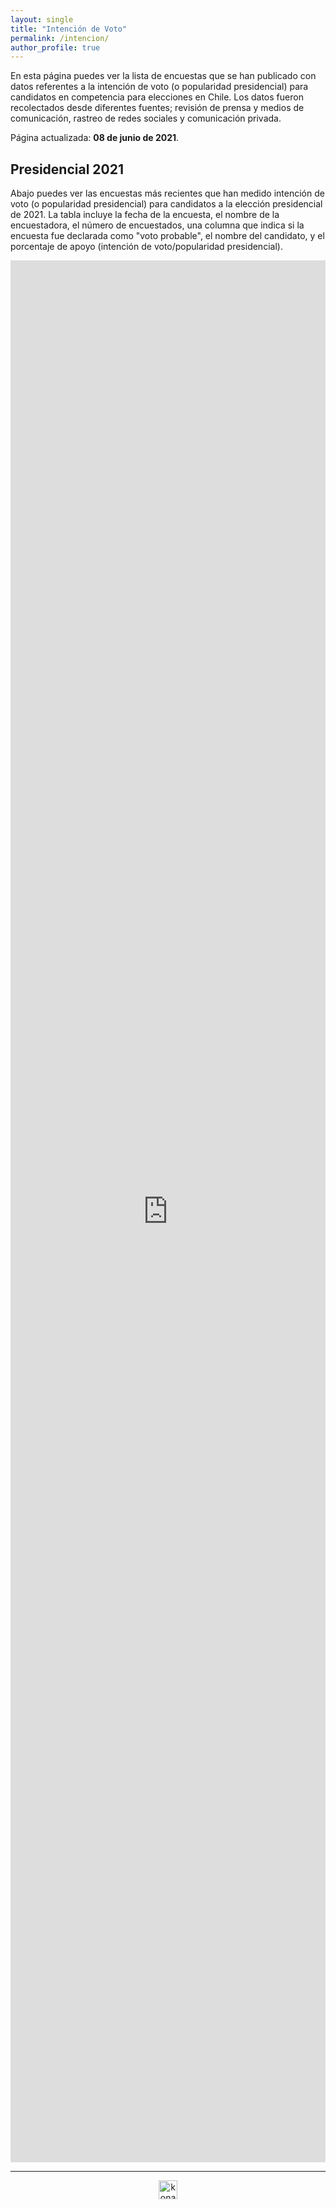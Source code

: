 ```yaml
---
layout: single
title: "Intención de Voto"
permalink: /intencion/
author_profile: true
---
```


En esta página puedes ver la lista de encuestas que se han publicado con datos referentes a la intención de voto (o popularidad presidencial) para candidatos en competencia para elecciones en Chile. Los datos fueron recolectados desde diferentes fuentes; revisión de prensa y medios de comunicación, rastreo de redes sociales y comunicación privada.

Página actualizada: **08 de junio de 2021**.


## Presidencial 2021

Abajo puedes ver las encuestas más recientes que han medido intención de voto (o popularidad presidencial) para candidatos a la elección presidencial de 2021. La tabla incluye la fecha de la encuesta, el nombre de la encuestadora, el número de encuestados, una columna que indica si la encuesta fue declarada como "voto probable", el nombre del candidato, y el porcentaje de apoyo (intención de voto/popularidad presidencial).

<iframe id="datawrapper-chart-C2yZk" src="https://datawrapper.dwcdn.net/C2yZk/46/" scrolling="no" frameborder="0" style="width: 0; min-width: 100% !important; border: none;" height="3043"></iframe><script type="text/javascript">!function(){"use strict";window.addEventListener("message",(function(e){if(void 0!==e.data["datawrapper-height"]){var t=document.querySelectorAll("iframe");for(var a in e.data["datawrapper-height"])for(var r=0;r<t.length;r++){if(t[r].contentWindow===e.source)t[r].style.height=e.data["datawrapper-height"][a]+"px"}}}))}();
</script>

---

<!-- NES -->
<script src="/js/topsecret.js"></script>


<!-- NES -->
<style>
.aligncenter {
    text-align: center;
}
</style>
<p class="aligncenter">
    <img src="/images/nes.png" width="30" height="30" alt="konami" />
</p>


<!-- Favicon -->
<link rel="apple-touch-icon" sizes="180x180" href="/apple-touch-icon.png">
<link rel="icon" type="image/png" sizes="32x32" href="/favicon-32x32.png">
<link rel="icon" type="image/png" sizes="16x16" href="/favicon-16x16.png">
<link rel="manifest" href="/site.webmanifest">
<link rel="mask-icon" href="/safari-pinned-tab.svg" color="#5bbad5">
<meta name="msapplication-TileColor" content="#b91d47">
<meta name="theme-color" content="#ffffff">
